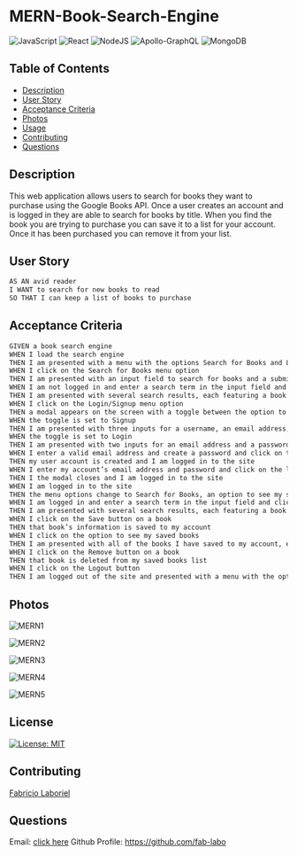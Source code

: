 # MERN-Book-Search-Engine
![JavaScript](https://img.shields.io/badge/javascript-%23323330.svg?style=for-the-badge&logo=javascript&logoColor=%23F7DF1E)
![React](https://img.shields.io/badge/react-%2320232a.svg?style=for-the-badge&logo=react&logoColor=%2361DAFB)
![NodeJS](https://img.shields.io/badge/node.js-6DA55F?style=for-the-badge&logo=node.js&logoColor=white)
![Apollo-GraphQL](https://img.shields.io/badge/-ApolloGraphQL-311C87?style=for-the-badge&logo=apollo-graphql)
![MongoDB](https://img.shields.io/badge/MongoDB-%234ea94b.svg?style=for-the-badge&logo=mongodb&logoColor=white)

## Table of Contents

- [Description](#description)
- [User Story](#user-story)
- [Acceptance Criteria](#acceptance-criteria)
- [Photos](#photos)
- [Usage](#usage)
- [Contributing](#constributing)
- [Questions](#questions)

## Description
This web application allows users to search for books they want to purchase using the Google Books API. Once a user creates an account and is logged in they are able to search for books by title. When you find the book you are trying to purchase you can save it to a list for your account. Once it has been purchased you can remove it from your list.

## User Story
```md
AS AN avid reader
I WANT to search for new books to read
SO THAT I can keep a list of books to purchase
```

## Acceptance Criteria
```md
GIVEN a book search engine
WHEN I load the search engine
THEN I am presented with a menu with the options Search for Books and Login/Signup and an input field to search for books and a submit button
WHEN I click on the Search for Books menu option
THEN I am presented with an input field to search for books and a submit button
WHEN I am not logged in and enter a search term in the input field and click the submit button
THEN I am presented with several search results, each featuring a book’s title, author, description, image, and a link to that book on the Google Books site
WHEN I click on the Login/Signup menu option
THEN a modal appears on the screen with a toggle between the option to log in or sign up
WHEN the toggle is set to Signup
THEN I am presented with three inputs for a username, an email address, and a password, and a signup button
WHEN the toggle is set to Login
THEN I am presented with two inputs for an email address and a password and login button
WHEN I enter a valid email address and create a password and click on the signup button
THEN my user account is created and I am logged in to the site
WHEN I enter my account’s email address and password and click on the login button
THEN I the modal closes and I am logged in to the site
WHEN I am logged in to the site
THEN the menu options change to Search for Books, an option to see my saved books, and Logout
WHEN I am logged in and enter a search term in the input field and click the submit button
THEN I am presented with several search results, each featuring a book’s title, author, description, image, and a link to that book on the Google Books site and a button to save a book to my account
WHEN I click on the Save button on a book
THEN that book’s information is saved to my account
WHEN I click on the option to see my saved books
THEN I am presented with all of the books I have saved to my account, each featuring the book’s title, author, description, image, and a link to that book on the Google Books site and a button to remove a book from my account
WHEN I click on the Remove button on a book
THEN that book is deleted from my saved books list
WHEN I click on the Logout button
THEN I am logged out of the site and presented with a menu with the options Search for Books and Login/Signup and an input field to search for books and a submit button  
```
## Photos

![MERN1](https://github.com/user-attachments/assets/bec97db2-aa7c-402f-8d9a-852efbf7f532)

![MERN2](https://github.com/user-attachments/assets/02b7317b-f481-4840-aa3d-a03789b900ad)

![MERN3](https://github.com/user-attachments/assets/0e691464-1aef-4bc2-896e-a28f4ef06748)

![MERN4](https://github.com/user-attachments/assets/ade4db9f-5776-4e34-b1d9-f47955a87458)

![MERN5](https://github.com/user-attachments/assets/d088626c-da8f-431a-bf18-fb7f3635ed09)



## License
[![License: MIT](https://img.shields.io/badge/License-MIT-yellow.svg)](https://opensource.org/licenses/MIT)

## Contributing

[Fabricio Laboriel](https://github.com/fab-labo)

## Questions

Email: [click here](mailto:fabriciolaboriel@gmail.com)
Github Profile: https://github.com/fab-labo 

  



